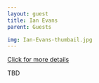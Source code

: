 ```yaml
---
layout: guest
title: Ian Evans
parent: Guests

img: Ian-Evans-thumbail.jpg
---
```




<div class="badge-base LI-profile-badge" data-locale="en_US" data-size="medium" data-theme="light" data-type="VERTICAL" data-vanity="ianwevans" data-version="v1"><a class="badge-base__link LI-simple-link" href="https://www.linkedin.com/in/ianwevans?trk=profile-badge">Click for more details</a></div>


TBD
